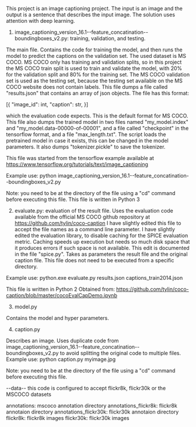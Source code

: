 This project is an image captioning project. The input is an image and the output is a sentence that describes the input image. The solution uses attention with deep learning.

1. image_captioning_version_16.1--feature_concatination--boundingboxes_v2.py: training, validation, and testing.

The main file. Contains the code for training the model, and then runs the model to predict the captions on the validation set.
The used dataset is MS COCO. MS COCO only has training and validation splits, so in this project the MS COCO train split is used to train and validate the model, with 20% for the validation split and 80% for the training set.
The MS COCO validation set is used as the testing set, because the testing set available on the MS COCO website does not contain labels.
This file dumps a file called "results.json" that contains an array of json objects. The file has this format:

[{
"image_id": int, "caption": str,
}]

which the evaluation code expects. This is the default format for MS COCO.
This file also dumps the trained model in two files named "my_model.index" and "my_model.data-00000-of-00001", and a file called "checkpoint" in the tensorflow format, and a file "max_length.txt". The script loads the pretrained model in case it exists, this can be changed in the model parameters. It also dumps "tokenizer.pickle" to save the tokenizer.

This file was started from the tensorflow example available at https://www.tensorflow.org/tutorials/text/image_captioning

Example use:
python image_captioning_version_16.1--feature_concatination--boundingboxes_v2.py

Note: you need to be at the directory of the file using a "cd" command before executing this file. This file is written in Python 3

2. evaluate.py: evaluation of the result file. Uses the evaluation code available from the official MS COCO github repository at
https://github.com/tylin/coco-caption
I have slightly edited this file to accept the file names as a command line parameter.
I have slightly edited the evaluation library, to disable caching for the SPICE evaluation metric. Caching speeds up execution but needs so much disk space that it produces errors if such space is not available. This edit is documented in the file "spice.py".
Takes as parameters the result file and the original caption file.
This file does not need to be executed from a specific directory.

Example use:
python.exe evaluate.py results.json captions_train2014.json

This file is written in Python 2
Obtained from: https://github.com/tylin/coco-caption/blob/master/cocoEvalCapDemo.ipynb

3. model.py

Contains the model and hyper parameters.

4. caption.py

Describes an image. Uses duplicate code from image_captioning_version_16.1--feature_concatination--boundingboxes_v2.py to avoid splitting the original code to multiple files. Example use:
python caption.py myimage.jpg

Note: you need to be at the directory of the file using a "cd" command before executing this file. 

--data--
this code is configured to accept flickr8k, flickr30k or the MSCOCO datasets

annotations: mscoco annotation directory
annotations_flickr8k: flickr8k annotaion directory
annotations_flickr30k: flickr30k annotaion directory
flickr8k: flickr8k images
flickr30k: flickr30k images
